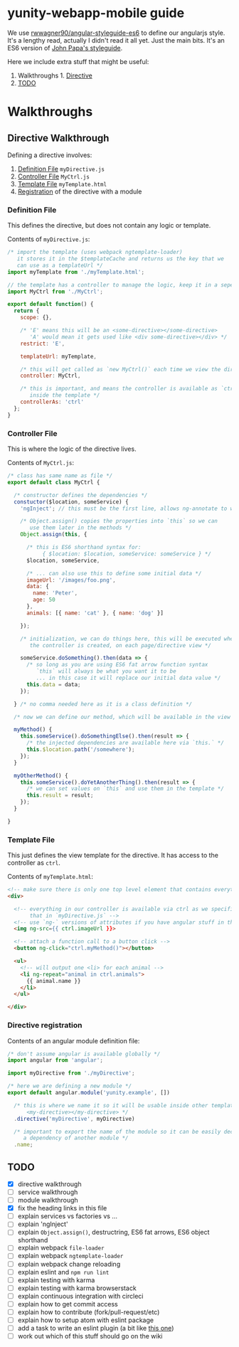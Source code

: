 # yunity-webapp-mobile guide

We use [rwwagner90/angular-styleguide-es6](https://github.com/rwwagner90/angular-styleguide-es6) to define our angularjs style. It's a lengthy read, actually I didn't read it all yet. Just the main bits. It's an ES6 version of [John Papa's styleguide](https://github.com/johnpapa/angular-styleguide).

Here we include extra stuff that might be useful:
  1. Walkthroughs
    1. [Directive](#directive-walkthrough)
  1. [TODO](#todo)

# Walkthroughs

## Directive Walkthrough

Defining a directive involves:

  1. [Definition File](#definintion-file) `myDirective.js`
  1. [Controller File](#controller-file) `MyCtrl.js`
  1. [Template File](#template-file) `myTemplate.html`
  1. [Registration](#directive-registration) of the directive with a module

### Definition File

This defines the directive, but does not contain any logic or template.

Contents of `myDirective.js`:

```javascript
/* import the template (uses webpack ngtemplate-loader)
   it stores it in the $templateCache and returns us the key that we
   can use as a templateUrl */
import myTemplate from './myTemplate.html';

// the template has a controller to manage the logic, keep it in a seperate file
import MyCtrl from './MyCtrl';

export default function() {
  return {
    scope: {},

    /* 'E' means this will be an <some-directive></some-directive>
       'A' would mean it gets used like <div some-directive></div> */
    restrict: 'E',

    templateUrl: myTemplate,

    /* this will get called as `new MyCtrl()` each time we view the directive */
    controller: MyCtrl,

    /* this is important, and means the controller is available as `ctrl`
       inside the template */
    controllerAs: 'ctrl'
  };
}
```

### Controller File

This is where the logic of the directive lives.

Contents of `MyCtrl.js`:

```javascript
/* class has same name as file */
export default class MyCtrl {

  /* constructor defines the dependencies */
  constuctor($location, someService) {
    'ngInject'; // this must be the first line, allows ng-annotate to work

    /* Object.assign() copies the properties into `this` so we can
       use them later in the methods */
    Object.assign(this, {

      /* this is ES6 shorthand syntax for:
           { $location: $location, someService: someService } */
      $location, someService,

      /* ... can also use this to define some initial data */
      imageUrl: '/images/foo.png',
      data: {
        name: 'Peter',
        age: 50
      },
      animals: [{ name: 'cat' }, { name: 'dog' }]

    });

    /* initialization, we can do things here, this will be executed whenever
       the controller is created, on each page/directive view */

    someService.doSomething().then(data => {
      /* so long as you are using ES6 fat arrow function syntax
         `this` will always be what you want it to be
         ... in this case it will replace our initial data value */
      this.data = data;
    });

  } /* no comma needed here as it is a class definition */

  /* now we can define our method, which will be available in the view */

  myMethod() {
    this.someService().doSomethingElse().then(result => {
      /* the injected dependencies are available here via `this.` */
      this.$location.path('/somewhere');
    });
  }

  myOtherMethod() {
    this.someService().doYetAnotherThing().then(result => {
      /* we can set values on `this` and use them in the template */
      this.result = result;
    });
  }

}
```

### Template File

This just defines the view template for the directive. It has access to the
controller as `ctrl`.

Contents of `myTemplate.html`:

```html
<!-- make sure there is only one top level element that contains everything -->
<div>

  <!-- everything in our controller is available via ctrl as we specified
       that in `myDirective.js` -->
  <!-- use `ng-` versions of attributes if you have angular stuff in the value -->
  <img ng-src={{ ctrl.imageUrl }}>

  <!-- attach a function call to a button click -->
  <button ng-click="ctrl.myMethod()"></button>

  <ul>
    <!-- will output one <li> for each animal -->
    <li ng-repeat="animal in ctrl.animals">
      {{ animal.name }}
    </li>
  </ul>

</div>
```

### Directive registration

Contents of an angular module definition file:

```javascript
/* don't assume angular is available globally */
import angular from 'angular';

import myDirective from './myDirective';

/* here we are defining a new module */
export default angular.module('yunity.example', [])

  /* this is where we name it so it will be usable inside other templates as:
      <my-directive></my-directive> */
  .directive('myDirective', myDirective)

  /* important to export the name of the module so it can be easily declared as
     a dependency of another module */
  .name;
```

## TODO

  - [x] directive walkthrough
  - [ ] service walkthrough
  - [ ] module walkthrough
  - [x] fix the heading links in this file
  - [ ] explain services vs factories vs ...
  - [ ] explain 'ngInject'
  - [ ] explain `Object.assign()`, destructring, ES6 fat arrows, ES6 object shorthand
  - [ ] explain webpack `file-loader`
  - [ ] explain webpack `ngtemplate-loader`
  - [ ] explain webpack change reloading
  - [ ] explain eslint and `npm run lint`
  - [ ] explain testing with karma
  - [ ] explain testing with karma browserstack
  - [ ] explain continuous integration with circleci
  - [ ] explain how to get commit access
  - [ ] explain how to contribute (fork/pull-request/etc)
  - [ ] explain how to setup atom with eslint package
  - [ ] add a task to write an eslint plugin (a bit like [this one](https://github.com/Gillespie59/eslint-plugin-angular))
  - [ ] work out which of this stuff should go on the wiki
